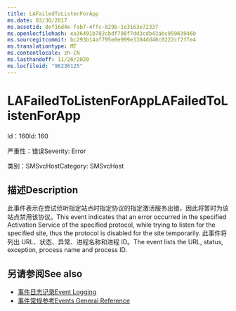 ```yaml
---
title: LAFailedToListenForApp
ms.date: 03/30/2017
ms.assetid: 8ef16d4e-fab7-4ffc-829b-1e3163e72337
ms.openlocfilehash: ea36491b782cbdf798f7dd3cdb43abc95963946b
ms.sourcegitcommit: bc293b14af795e0e999e3304dd40c0222cf2ffe4
ms.translationtype: MT
ms.contentlocale: zh-CN
ms.lasthandoff: 11/26/2020
ms.locfileid: "96236125"
---
```

# <a name="lafailedtolistenforapp"></a><span data-ttu-id="897d7-102">LAFailedToListenForApp</span><span class="sxs-lookup"><span data-stu-id="897d7-102">LAFailedToListenForApp</span></span>

<span data-ttu-id="897d7-103">Id：160</span><span class="sxs-lookup"><span data-stu-id="897d7-103">Id: 160</span></span>  
  
 <span data-ttu-id="897d7-104">严重性：错误</span><span class="sxs-lookup"><span data-stu-id="897d7-104">Severity: Error</span></span>  
  
 <span data-ttu-id="897d7-105">类别：SMSvcHost</span><span class="sxs-lookup"><span data-stu-id="897d7-105">Category: SMSvcHost</span></span>  
  
## <a name="description"></a><span data-ttu-id="897d7-106">描述</span><span class="sxs-lookup"><span data-stu-id="897d7-106">Description</span></span>  

 <span data-ttu-id="897d7-107">此事件表示在尝试侦听指定站点时指定协议的指定激活服务出错，因此将暂时为该站点禁用该协议。</span><span class="sxs-lookup"><span data-stu-id="897d7-107">This event indicates that an error occurred in the specified Activation Service of the specified protocol, while trying to listen for the specified site, thus the protocol is disabled for the site temporarily.</span></span> <span data-ttu-id="897d7-108">此事件将列出 URL、状态、异常、进程名称和进程 ID。</span><span class="sxs-lookup"><span data-stu-id="897d7-108">The event lists the URL, status, exception, process name and process ID.</span></span>  
  
## <a name="see-also"></a><span data-ttu-id="897d7-109">另请参阅</span><span class="sxs-lookup"><span data-stu-id="897d7-109">See also</span></span>

- [<span data-ttu-id="897d7-110">事件日志记录</span><span class="sxs-lookup"><span data-stu-id="897d7-110">Event Logging</span></span>](index.md)
- [<span data-ttu-id="897d7-111">事件常规参考</span><span class="sxs-lookup"><span data-stu-id="897d7-111">Events General Reference</span></span>](events-general-reference.md)
